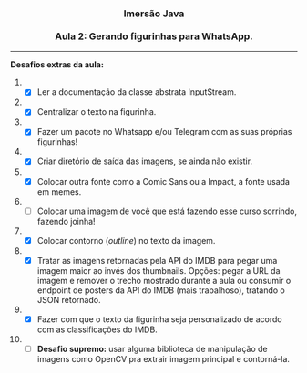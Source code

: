 <h3><p align="center">Imersão Java<br/><br/>Aula 2: Gerando figurinhas para WhatsApp.</p></h3>

<hr/>

<b>Desafios extras da aula:</b>

1. - [X] Ler a documentação da classe abstrata InputStream.

2. - [X] Centralizar o texto na figurinha.

3. - [X] Fazer um pacote no Whatsapp e/ou Telegram com as suas próprias figurinhas!

4. - [X] Criar diretório de saída das imagens, se ainda não existir.

5. - [X] Colocar outra fonte como a Comic Sans ou a Impact, a fonte usada em memes.

6. - [ ] Colocar uma imagem de você que está fazendo esse curso sorrindo, fazendo joinha!

7. - [X] Colocar contorno (<i>outline</i>) no texto da imagem.

8. - [X] Tratar as imagens retornadas pela API do IMDB para pegar uma imagem maior ao invés dos thumbnails. Opções: pegar a URL da imagem e remover o trecho mostrado durante a aula ou consumir o endpoint de posters da API do IMDB (mais trabalhoso), tratando o JSON retornado.

9. - [X] Fazer com que o texto da figurinha seja personalizado de acordo com as classificações do IMDB.

10. - [ ] <b>Desafio supremo:</b> usar alguma biblioteca de manipulação de imagens como OpenCV pra extrair imagem principal e contorná-la.
